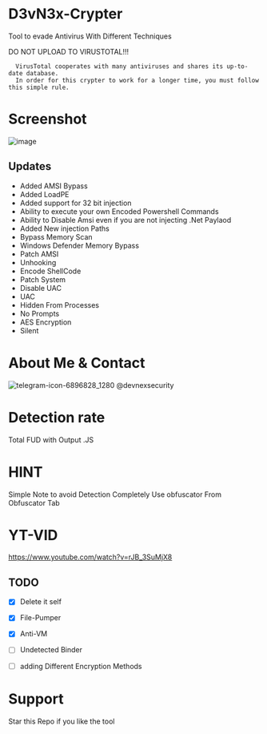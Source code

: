 # D3vN3x-Crypter
Tool to evade Antivirus With Different Techniques

DO NOT UPLOAD TO VIRUSTOTAL!!!
```
  VirusTotal cooperates with many antiviruses and shares its up-to-date database.
  In order for this crypter to work for a longer time, you must follow this simple rule.
```

# Screenshot

![image](https://github.com/NatsuCd/D3vN3x-Crypter/assets/170551599/9f03ffbe-05cd-406a-80b3-4644d7b18de6)



## Updates
- Added AMSI Bypass
- Added LoadPE
- Added support for  32 bit injection
- Ability to execute your own Encoded Powershell Commands
- Ability to Disable Amsi even if you are not injecting .Net Paylaod
- Added New injection Paths
- Bypass Memory Scan
- Windows Defender Memory Bypass
- Patch AMSI
- Unhooking
- Encode ShellCode
- Patch System
- Disable UAC
- UAC
- Hidden From Processes
- No Prompts
- AES Encryption
- Silent

# About Me & Contact
![telegram-icon-6896828_1280](https://github.com/NatsuCd/D3vN3x-Crypter/assets/170551599/216689d3-4770-49f9-a86e-822f8f7d63bf)
@devnexsecurity

# Detection rate 

Total FUD  with Output .JS

 # HINT 
 
 Simple Note to avoid Detection Completely Use obfuscator From Obfuscator Tab
 
 # YT-VID
 
 https://www.youtube.com/watch?v=rJB_3SuMjX8
 
  ## TODO

- [x] Delete it self
- [x] File-Pumper 
- [x] Anti-VM
- [ ] Undetected Binder
- [ ] adding Different Encryption Methods 

 
 # Support 
 
 Star this Repo if you like the tool
 

